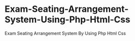 # Exam-Seating-Arrangement-System-Using-Php-Html-Css
Exam Seating Arrangement System  By Using Php Html Css

